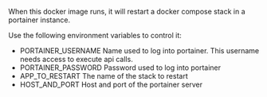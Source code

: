 When this docker image runs, it will restart a docker compose stack in a portainer instance.

Use the following environment variables to control it:

* PORTAINER_USERNAME Name used to log into portainer.  This username needs access to execute api calls.
* PORTAINER_PASSWORD Password used to log into portainer
* APP_TO_RESTART The name of the stack to restart
* HOST_AND_PORT Host and port of the portainer server


